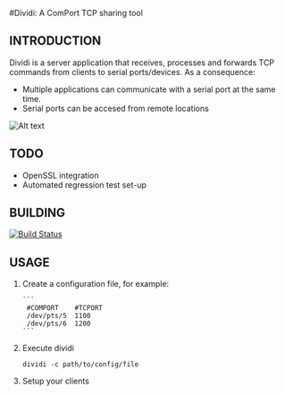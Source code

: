 #Dividi: A ComPort TCP sharing tool

## INTRODUCTION
Dividi is a server application that receives, processes and forwards TCP commands from clients to serial ports/devices. As a consequence:
 
* Multiple applications can communicate with a serial port at the same time.
* Serial ports can be accesed from remote locations

![Alt text](doc/dividi.png?raw=true "Architecture")

## TODO
* OpenSSL integration
* Automated regression test set-up

## BUILDING
[![Build Status](https://travis-ci.org/roel0/dividi.svg?branch=master)](https://travis-ci.org/roel0/dividi)
    
## USAGE
1. Create a configuration file, for example:
       
       ```
        #COMPORT    #TCPORT        
        /dev/pts/5  1100        
        /dev/pts/6  1200
       ```    
2. Execute dividi

    ```
    dividi -c path/to/config/file
    ```    
3. Setup your clients
